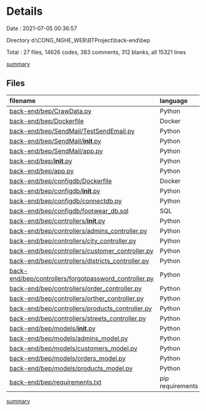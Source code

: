 # Details

Date : 2021-07-05 00:36:57

Directory d:\CONG_NGHE_WEB\BTProject\back-end\bep

Total : 27 files,  14626 codes, 383 comments, 312 blanks, all 15321 lines

[summary](results.md)

## Files
| filename | language | code | comment | blank | total |
| :--- | :--- | ---: | ---: | ---: | ---: |
| [back-end/bep/CrawData.py](/back-end/bep/CrawData.py) | Python | 88 | 4 | 10 | 102 |
| [back-end/bep/Dockerfile](/back-end/bep/Dockerfile) | Docker | 9 | 0 | 0 | 9 |
| [back-end/bep/SendMail/TestSendEmail.py](/back-end/bep/SendMail/TestSendEmail.py) | Python | 10 | 0 | 1 | 11 |
| [back-end/bep/SendMail/__init__.py](/back-end/bep/SendMail/__init__.py) | Python | 4 | 1 | 0 | 5 |
| [back-end/bep/SendMail/app.py](/back-end/bep/SendMail/app.py) | Python | 6 | 2 | 0 | 8 |
| [back-end/bep/__init__.py](/back-end/bep/__init__.py) | Python | 0 | 0 | 1 | 1 |
| [back-end/bep/app.py](/back-end/bep/app.py) | Python | 745 | 27 | 83 | 855 |
| [back-end/bep/configdb/Dockerfile](/back-end/bep/configdb/Dockerfile) | Docker | 9 | 0 | 0 | 9 |
| [back-end/bep/configdb/__init__.py](/back-end/bep/configdb/__init__.py) | Python | 0 | 0 | 1 | 1 |
| [back-end/bep/configdb/connectdb.py](/back-end/bep/configdb/connectdb.py) | Python | 51 | 6 | 5 | 62 |
| [back-end/bep/configdb/footwear_db.sql](/back-end/bep/configdb/footwear_db.sql) | SQL | 12,806 | 320 | 162 | 13,288 |
| [back-end/bep/controllers/__init__.py](/back-end/bep/controllers/__init__.py) | Python | 0 | 0 | 1 | 1 |
| [back-end/bep/controllers/admins_controller.py](/back-end/bep/controllers/admins_controller.py) | Python | 110 | 1 | 8 | 119 |
| [back-end/bep/controllers/city_controller.py](/back-end/bep/controllers/city_controller.py) | Python | 16 | 0 | 1 | 17 |
| [back-end/bep/controllers/customer_controller.py](/back-end/bep/controllers/customer_controller.py) | Python | 120 | 0 | 11 | 131 |
| [back-end/bep/controllers/districts_controller.py](/back-end/bep/controllers/districts_controller.py) | Python | 16 | 0 | 1 | 17 |
| [back-end/bep/controllers/forgotpassword_controller.py](/back-end/bep/controllers/forgotpassword_controller.py) | Python | 59 | 3 | 1 | 63 |
| [back-end/bep/controllers/order_controller.py](/back-end/bep/controllers/order_controller.py) | Python | 142 | 7 | 7 | 156 |
| [back-end/bep/controllers/orther_controller.py](/back-end/bep/controllers/orther_controller.py) | Python | 43 | 0 | 2 | 45 |
| [back-end/bep/controllers/products_controller.py](/back-end/bep/controllers/products_controller.py) | Python | 248 | 12 | 10 | 270 |
| [back-end/bep/controllers/streets_controller.py](/back-end/bep/controllers/streets_controller.py) | Python | 16 | 0 | 1 | 17 |
| [back-end/bep/models/__init__.py](/back-end/bep/models/__init__.py) | Python | 0 | 0 | 1 | 1 |
| [back-end/bep/models/admins_model.py](/back-end/bep/models/admins_model.py) | Python | 32 | 0 | 1 | 33 |
| [back-end/bep/models/customers_model.py](/back-end/bep/models/customers_model.py) | Python | 32 | 0 | 1 | 33 |
| [back-end/bep/models/orders_model.py](/back-end/bep/models/orders_model.py) | Python | 19 | 0 | 1 | 20 |
| [back-end/bep/models/products_model.py](/back-end/bep/models/products_model.py) | Python | 37 | 0 | 1 | 38 |
| [back-end/bep/requirements.txt](/back-end/bep/requirements.txt) | pip requirements | 8 | 0 | 1 | 9 |

[summary](results.md)